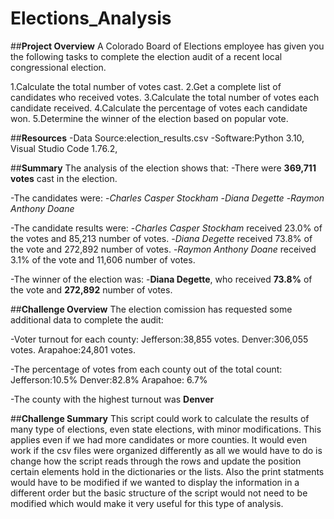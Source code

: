 # Elections_Analysis

##**Project Overview**
A Colorado Board of Elections employee has given you the following tasks to complete the election audit of a recent local congressional election.

1.Calculate the total number of votes cast.
2.Get a complete list of candidates who received votes.
3.Calculate the total number of votes each candidate received.
4.Calculate the percentage of votes each candidate won.
5.Determine the winner of the election based on popular vote.

##**Resources**
-Data Source:election_results.csv
-Software:Python 3.10, Visual Studio Code 1.76.2,

##**Summary**
The analysis of the election shows that:
-There were **369,711 votes** cast in the election.

-The candidates were:
  -*Charles Casper Stockham*
  -*Diana Degette*
  -*Raymon Anthony Doane*

-The candidate results were:
  -*Charles Casper Stockham* received 23.0% of the votes and 85,213 number of votes.
  -*Diana Degette* received 73.8% of the vote and 272,892 number of votes.
  -*Raymon Anthony Doane* received 3.1% of the vote and 11,606 number of votes.
  
-The winner of the election was:
  -**Diana Degette**, who received **73.8%** of the vote and **272,892** number of votes.
  
##**Challenge Overview**
  The election comission has requested some additional data to complete the audit:
   
  -Voter turnout for each county:
    Jefferson:38,855 votes.
    Denver:306,055 votes.
    Arapahoe:24,801 votes.
    
  -The percentage of votes from each county out of the total count:
    Jefferson:10.5%
    Denver:82.8% 
    Arapahoe: 6.7%
    
  -The county with the highest turnout was **Denver**

  ##**Challenge Summary**
This script could work  to calculate the results of many type of elections, even state elections, with minor modifications. This applies even if we had more candidates or more counties. It would even work if the csv files were organized differently as all we would have to do is change how the script reads through the rows and update the position certain elements hold in the dictionaries or the lists. Also the print statments would have to be modified if we wanted to display the information in a different order  but the basic structure of the script would not need to be modified which would make it very useful for this type of analysis.  
